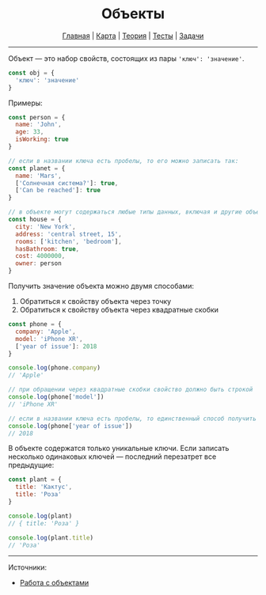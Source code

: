 <div align="center">

# Объекты

[Главная](https://github.com/dollaween/junior-roadmap/)
|
[Карта](/roadmap/README.md)
|
[Теория](/theory/README.md)
|
[Тесты](/tests/README.md)
|
[Задачи](/tasks/README.md)

</div>

---

Объект — это набор свойств, состоящих из пары `'ключ': 'значение'`.

```js
const obj = {
  'ключ': 'значение'
}
```

Примеры:
```js
const person = {
  name: 'John',
  age: 33,
  isWorking: true
}

// если в названии ключа есть пробелы, то его можно записать так:
const planet = {
  name: 'Mars',
  ['Солнечная система?']: true,
  ['Can be reached']: true
}

// в объекте могут содержаться любые типы данных, включая и другие объекты:
const house = {
  city: 'New York',
  address: 'central street, 15',
  rooms: ['kitchen', 'bedroom'],
  hasBathroom: true,
  cost: 4000000,
  owner: person
}
```

Получить значение объекта можно двумя способами:
1. Обратиться к свойству объекта через точку
2. Обратиться к свойству объекта через квадратные скобки

```js
const phone = {
  company: 'Apple',
  model: 'iPhone XR',
  ['year of issue']: 2018
}

console.log(phone.company)
// 'Apple'

// при обращении через квадратные скобки свойство должно быть строкой
console.log(phone['model'])
// 'iPhone XR'

// если в названии ключа есть пробелы, то единственный способ получить значение — обращение через квадратные скобки
console.log(phone['year of issue'])
// 2018
```

В объекте содержатся только уникальные ключи. Если записать несколько одинаковых ключей — последний перезатрет все предыдущие:

```js
const plant = {
  title: 'Кактус',
  title: 'Роза'
}

console.log(plant)
// { title: 'Роза' }

console.log(plant.title)
// 'Роза'
```

---

Источники:
* [Работа с объектами](https://developer.mozilla.org/ru/docs/Web/JavaScript/Guide/Working_with_Objects)


